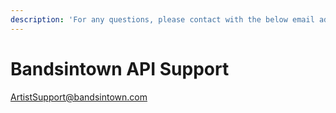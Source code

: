 ```yaml
---
description: 'For any questions, please contact with the below email address.'
---
```


# Bandsintown API Support

[ArtistSupport@bandsintown.com](mailto:ArtistSupport@bandsintown.com)

